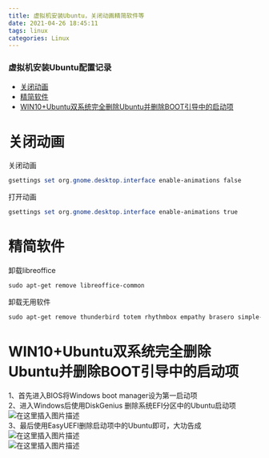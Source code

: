```yaml
---
title: 虚拟机安装Ubuntu，关闭动画精简软件等
date: 2021-04-26 18:45:11
tags: linux
categories: Linux
---
```


<!--more-->

### 虚拟机安装Ubuntu配置记录

- [关闭动画](#_2)
- [精简软件](#_15)
- [WIN10+Ubuntu双系统完全删除Ubuntu并删除BOOT引导中的启动项](#WIN10UbuntuUbuntuBOOT_25)

# 关闭动画

关闭动画

```powershell
gsettings set org.gnome.desktop.interface enable-animations false
```

打开动画

```powershell
gsettings set org.gnome.desktop.interface enable-animations true
```

# 精简软件

卸载libreoffice

```powershell
sudo apt-get remove libreoffice-common
```

卸载无用软件

```powershell
sudo apt-get remove thunderbird totem rhythmbox empathy brasero simple-scan gnome-mahjongg aisleriot gnome-mines cheese transmission-common gnome-orca gnome-sudoku
```

# WIN10+Ubuntu双系统完全删除Ubuntu并删除BOOT引导中的启动项

1、首先进入BIOS将Windows boot manager设为第一启动项  
2、进入Windows后使用DiskGenius 删除系统EFI分区中的Ubuntu启动项  
![在这里插入图片描述](https://img-blog.csdnimg.cn/20210426185515146.png?x-oss-process=image/watermark,type_ZmFuZ3poZW5naGVpdGk,shadow_10,text_aHR0cHM6Ly9ibG9nLmNzZG4ubmV0L0hhb190b3A=,size_16,color_FFFFFF,t_70)  
3、最后使用EasyUEFI删除启动项中的Ubuntu即可，大功告成  
![在这里插入图片描述](https://img-blog.csdnimg.cn/2021042618584411.png?x-oss-process=image/watermark,type_ZmFuZ3poZW5naGVpdGk,shadow_10,text_aHR0cHM6Ly9ibG9nLmNzZG4ubmV0L0hhb190b3A=,size_16,color_FFFFFF,t_70)  
![在这里插入图片描述](https://img-blog.csdnimg.cn/20210426185853166.png?x-oss-process=image/watermark,type_ZmFuZ3poZW5naGVpdGk,shadow_10,text_aHR0cHM6Ly9ibG9nLmNzZG4ubmV0L0hhb190b3A=,size_16,color_FFFFFF,t_70)